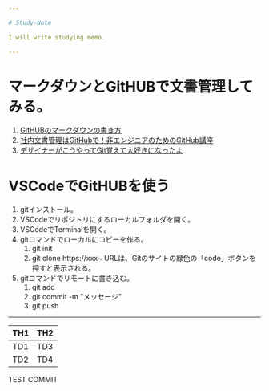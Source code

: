 ```yaml
---

# Study-Note 

I will write studying memo. 

---
```


# マークダウンとGitHUBで文書管理してみる。
1. [GitHUBのマークダウンの書き方](https://gist.github.com/mignonstyle/083c9e1651d7734f84c99b8cf49d57fa)
1. [社内文書管理はGitHubで！非エンジニアのためのGitHub講座](https://qiita.com/takose/items/8920e4ab52119afd7779) 
1. [デザイナーがこうやってGit覚えて大好きになったよ](https://qiita.com/yunico-jp/items/87bdd13971e82833f6bb) 



# VSCodeでGitHUBを使う
1. gitインストール。
1. VSCodeでリポジトリにするローカルフォルダを開く。
1. VSCodeでTerminalを開く。
1. gitコマンドでローカルにコピーを作る。
    1. git init
    1. git clone https://xxx~
       URLは、Gitのサイトの緑色の「code」ボタンを押すと表示される。
1. gitコマンドでリモートに書き込む。
    1. git add <filename>
    1. git commit -m "メッセージ"
    1. git push

---

| TH1 | TH2 |
----|---- 
| TD1 | TD3 |
| TD2 | TD4 |

TEST COMMIT

